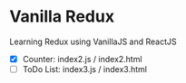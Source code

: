 # Vanilla Redux

Learning Redux using VanillaJS and ReactJS

- [x] Counter: index2.js / index2.html
- [ ] ToDo List: index3.js / index3.html
